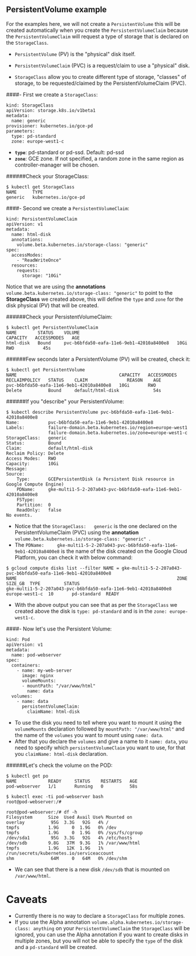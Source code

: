 ## PersistentVolume example

For the examples here, we will not create a `PersistentVolume` this will be created automatically when you create the `PersistentVolumeClaim` because the `PersistentVolumeClaim` will request a type of storage that is declared on the `StorageClass`.

- `PersistentVolume` (PV) is the "physical" disk itself.

- `PersistentVolumeClaim` (PVC) is a request/claim to use a "physical" disk.

- `StorageClass` allow you to create different type of storage, "classes" of storage, to be requested/claimed by the PersistentVolumeClaim (PVC).

####- First we create a `StorageClass`:
```
kind: StorageClass
apiVersion: storage.k8s.io/v1beta1
metadata:
  name: generic
provisioner: kubernetes.io/gce-pd
parameters:
  type: pd-standard
  zone: europe-west1-c
```

- **`type`**: pd-standard or pd-ssd. Default: pd-ssd
- **`zone`**: GCE zone. If not specified, a random zone in the same region as controller-manager will be chosen.

######Check your StorageClass:
```
$ kubectl get StorageClass
NAME      TYPE
generic   kubernetes.io/gce-pd   
```

####- Second we create a `PersistentVolumeClaim`:
```
kind: PersistentVolumeClaim 
apiVersion: v1 
metadata: 
  name: html-disk
  annotations: 
    volume.beta.kubernetes.io/storage-class: "generic" 
spec: 
  accessModes: 
    - "ReadWriteOnce" 
  resources: 
    requests: 
      storage: "10Gi"
```

Notice that we are using the **annotations** `volume.beta.kubernetes.io/storage-class: "generic"` to point to the **StorageClass** we created above, this will define the `type` and `zone` for the disk physical (PV) that will be created.

######Check your PersistentVolumeClaim:
```
$ kubectl get PersistentVolumeClaim
NAME        STATUS    VOLUME                                     CAPACITY   ACCESSMODES   AGE
html-disk   Bound     pvc-b6bfda50-eafa-11e6-9eb1-42010a8400e8   10Gi       RWO           45s
```
######Few seconds later a PersistentVolume (PV) will be created, check it:
```
$ kubectl get PersistentVolume
NAME                                       CAPACITY   ACCESSMODES   RECLAIMPOLICY   STATUS    CLAIM               REASON    AGE
pvc-b6bfda50-eafa-11e6-9eb1-42010a8400e8   10Gi       RWO           Delete          Bound     default/html-disk             54s
```
######If you "describe" your PersistentVolume:
```
$ kubectl describe PersistentVolume pvc-b6bfda50-eafa-11e6-9eb1-42010a8400e8
Name:           pvc-b6bfda50-eafa-11e6-9eb1-42010a8400e8
Labels:         failure-domain.beta.kubernetes.io/region=europe-west1
                failure-domain.beta.kubernetes.io/zone=europe-west1-c
StorageClass:   generic
Status:         Bound
Claim:          default/html-disk
Reclaim Policy: Delete
Access Modes:   RWO
Capacity:       10Gi
Message:
Source:
    Type:       GCEPersistentDisk (a Persistent Disk resource in Google Compute Engine)
    PDName:     gke-multi1-5-2-207a043-pvc-b6bfda50-eafa-11e6-9eb1-42010a8400e8
    FSType:
    Partition:  0
    ReadOnly:   false
No events.
```
- Notice that the `StorageClass:   generic` is the one declared on the PersistentVolumeClaim (PVC) using the **annotation** `volume.beta.kubernetes.io/storage-class: "generic" `.
- The `PDName:     gke-multi1-5-2-207a043-pvc-b6bfda50-eafa-11e6-9eb1-42010a8400e8` is the name of the disk created on the Google Cloud Platform, you can check it with below command:

```
$ gcloud compute disks list --filter NAME = gke-multi1-5-2-207a043-pvc-b6bfda50-eafa-11e6-9eb1-42010a8400e8
NAME                                                             ZONE            SIZE_GB  TYPE         STATUS
gke-multi1-5-2-207a043-pvc-b6bfda50-eafa-11e6-9eb1-42010a8400e8  europe-west1-c  10       pd-standard  READY
```
- With the above output you can see that as per the `StorageClass` we created above the disk is `type: pd-standard` and is in the `zone: europe-west1-c`.

####- Now let's use the Persistent Volume:

```
kind: Pod
apiVersion: v1
metadata:
  name: pod-webserver
spec:
  containers:
    - name: my-web-server
      image: nginx
      volumeMounts:
      - mountPath: "/var/www/html"
        name: data
  volumes:
    - name: data
      persistentVolumeClaim:
        claimName: html-disk
```
- To use the disk you need to tell where you want to mount it using the `volumeMounts` declaration followed by `mountPath: "/var/www/html"` and the name of the `volumes` you want to mount using `name: data`.
- After that you declare the `volumes` and give a name to it `name: data`, you need to specify which `persistentVolumeClaim` you want to use, for that you `claimName: html-disk` declaration.

######Let's check the volume on the POD:
```
$ kubectl get po
NAME            READY     STATUS    RESTARTS   AGE
pod-webserver   1/1       Running   0          58s

$ kubectl exec -ti pod-webserver bash
root@pod-webserver:/# 

root@pod-webserver:/# df -h                                                                                                                                                                                             
Filesystem      Size  Used Avail Use% Mounted on
overlay          95G  3.3G   92G   4% /
tmpfs           1.9G     0  1.9G   0% /dev
tmpfs           1.9G     0  1.9G   0% /sys/fs/cgroup
/dev/sda1        95G  3.3G   92G   4% /etc/hosts
/dev/sdb        9.8G   37M  9.3G   1% /var/www/html
tmpfs           1.9G   12K  1.9G   1% /run/secrets/kubernetes.io/serviceaccount
shm              64M     0   64M   0% /dev/shm
```
- We can see that there is a new disk `/dev/sdb` that is mounted on `/var/www/html`.

# Caveats

- Currently there is no way to declare a `StorageClass` for multiple zones.
- If you use the Alpha annotation `volume.alpha.kubernetes.io/storage-class: anything` on your `PersistentVolumeClaim` the `StorageClass` will be ignored, you can use the Alpha annotation if you want to create disks in multiple zones, but you will not be able to specify the `type` of the disk and a `pd-standard` will be created.
